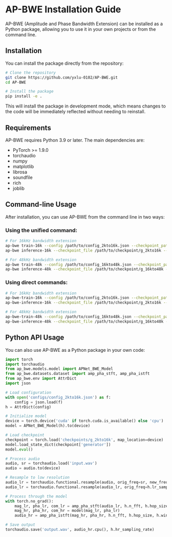 # AP-BWE Installation Guide

AP-BWE (Amplitude and Phase Bandwidth Extension) can be installed as a Python package, allowing you to use it in your own projects or from the command line.

## Installation

You can install the package directly from the repository:

```bash
# Clone the repository
git clone https://github.com/yxlu-0102/AP-BWE.git
cd AP-BWE

# Install the package
pip install -e .
```

This will install the package in development mode, which means changes to the code will be immediately reflected without needing to reinstall.

## Requirements

AP-BWE requires Python 3.9 or later. The main dependencies are:

- PyTorch >= 1.9.0
- torchaudio
- numpy
- matplotlib
- librosa
- soundfile
- rich
- joblib

## Command-line Usage

After installation, you can use AP-BWE from the command line in two ways:

### Using the unified command:

```bash
# For 16kHz bandwidth extension
ap-bwe train-16k --config /path/to/config_2kto16k.json --checkpoint_path /path/to/checkpoints/AP-BWE_2kto16k
ap-bwe inference-16k --checkpoint_file /path/to/checkpoint/g_2kto16k --input_wavs_dir /path/to/input/wavs --output_dir /path/to/output

# For 48kHz bandwidth extension
ap-bwe train-48k --config /path/to/config_16kto48k.json --checkpoint_path /path/to/checkpoints/AP-BWE_16kto48k
ap-bwe inference-48k --checkpoint_file /path/to/checkpoint/g_16kto48k --input_wavs_dir /path/to/input/wavs --output_dir /path/to/output
```

### Using direct commands:

```bash
# For 16kHz bandwidth extension
ap-bwe-train-16k --config /path/to/config_2kto16k.json --checkpoint_path /path/to/checkpoints/AP-BWE_2kto16k
ap-bwe-inference-16k --checkpoint_file /path/to/checkpoint/g_2kto16k --input_wavs_dir /path/to/input/wavs --output_dir /path/to/output

# For 48kHz bandwidth extension
ap-bwe-train-48k --config /path/to/config_16kto48k.json --checkpoint_path /path/to/checkpoints/AP-BWE_16kto48k
ap-bwe-inference-48k --checkpoint_file /path/to/checkpoint/g_16kto48k --input_wavs_dir /path/to/input/wavs --output_dir /path/to/output
```

## Python API Usage

You can also use AP-BWE as a Python package in your own code:

```python
import torch
import torchaudio
from ap_bwe.models.model import APNet_BWE_Model
from ap_bwe.datasets.dataset import amp_pha_stft, amp_pha_istft
from ap_bwe.env import AttrDict
import json

# Load configuration
with open('configs/config_2kto16k.json') as f:
    config = json.load(f)
h = AttrDict(config)

# Initialize model
device = torch.device('cuda' if torch.cuda.is_available() else 'cpu')
model = APNet_BWE_Model(h).to(device)

# Load checkpoint
checkpoint = torch.load('checkpoints/g_2kto16k', map_location=device)
model.load_state_dict(checkpoint['generator'])
model.eval()

# Process audio
audio, sr = torchaudio.load('input.wav')
audio = audio.to(device)

# Resample to low resolution
audio_lr = torchaudio.functional.resample(audio, orig_freq=sr, new_freq=h.lr_sampling_rate)
audio_lr = torchaudio.functional.resample(audio_lr, orig_freq=h.lr_sampling_rate, new_freq=h.hr_sampling_rate)

# Process through the model
with torch.no_grad():
    mag_lr, pha_lr, com_lr = amp_pha_stft(audio_lr, h.n_fft, h.hop_size, h.win_size)
    mag_hr, pha_hr, com_hr = model(mag_lr, pha_lr)
    audio_hr = amp_pha_istft(mag_hr, pha_hr, h.n_fft, h.hop_size, h.win_size)

# Save output
torchaudio.save('output.wav', audio_hr.cpu(), h.hr_sampling_rate)
```
